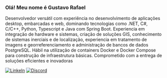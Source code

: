 ### Olá! Meu nome é Gustavo Rafael

Desenvolvedor versátil com experiência no desenvolvimento de aplicações desktop, embarcadas e web, dominando tecnologias como .NET, C#, C/C++, Python, Typescript e Java com Spring Boot. Experiencia em integração de hardware e sistemas, criação de soluções GIS, conhecimento de sistemas inerciais e de localização, experiencia em tratamento de imagens e georreferenciamento e administração de bancos de dados PostgreSQL. Hábil na utilização de containers Docker e Docker Compose para construção de infraestrutura básicas. Comprometido com a entrega de soluções eficientes e inovadoras

[![LinkeIn](https://img.shields.io/badge/LinkedIn-0077B5?style=for-the-badge&logo=linkedin&logoColor=white)](https://www.linkedin.com/in/gustavo-rafael-de-gois-soares-89963b210/)
[![Discord](https://img.shields.io/badge/Discord-7289DA?style=for-the-badge&logo=discord&logoColor=white)](https://discordapp.com/users/803982263476944936)
